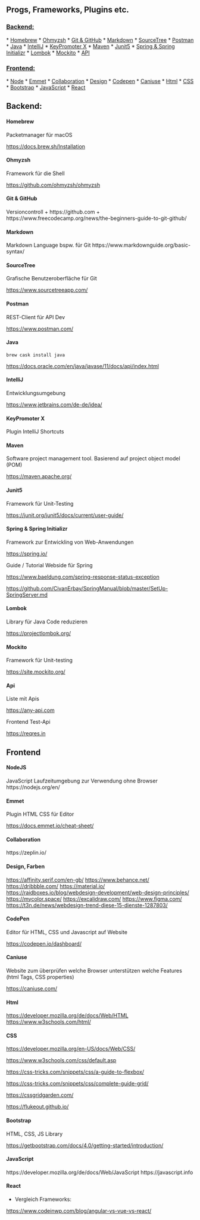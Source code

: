 ## Progs, Frameworks, Plugins etc.
 
 <h3><a href="#backend">Backend:</a></h3>
 * <a href="#homebrew">Homebrew</a>
 * <a href="#zsh">Ohmyzsh</a>
 * <a href="#git">Git & GitHub</a>
 * <a href="#markdown">Markdown</a>
 * <a href="#sourcetree">SourceTree</a>
 * <a href="#postman">Postman</a>
 * <a href="#java">Java</a>
 * <a href="#intelli">IntelliJ</a>
 * <a href="#keyx">KeyPromoter X</a>
 * <a href="#mvn">Maven</a>
 * <a href="#junit">Junit5</a>
 * <a href="#spring">Spring & Spring Initializr</a>
 * <a href="#lombok">Lombok</a>
 * <a href="#mockito">Mockito</a>
 * <a href="#api">API</a>

 
 <h3><a href="#frontend">Frontend:</a></h3>
 * <a href="#node">Node</a>
 * <a href="#emmet">Emmet</a>
 * <a href="#collab">Collaboration</a>
 * <a href="#design">Design</a>
 * <a href="#codepen">Codepen</a>
 * <a href="#caniuse">Caniuse</a>
 * <a href="#html">Html</a>
 * <a href="#css">CSS</a>
 * <a href="#bootstrap">Bootstrap</a>
 * <a href="#js">JavaScript</a>
 * <a href="#react">React</a>
 
 
 <h2 id="backend">Backend:</h2>
 
 <h4 id="homebrew">Homebrew</h4>
 Packetmanager für macOS
 
 https://docs.brew.sh/Installation
 
 <h4 id="zsh">Ohmyzsh</h4>
 Framework für die Shell
 
 https://github.com/ohmyzsh/ohmyzsh
 
 <h4 id="git">Git & GitHub</h4>
 Versioncontroll
 + https://github.com
 + https://www.freecodecamp.org/news/the-beginners-guide-to-git-github/
 
 <h4 id="markdown">Markdown</h4>
 Markdown Language bspw. für Git
 https://www.markdownguide.org/basic-syntax/
 
 <h4 id="sourcetree">SourceTree</h4>
 Grafische Benutzeroberfläche für Git
 
 https://www.sourcetreeapp.com/
 
 <h4 id="postman">Postman</h4>
 REST-Client für API Dev
 
 https://www.postman.com/
 
 <h4 id="java">Java</h4>
 
 <code>brew cask install java</code>
 
 https://docs.oracle.com/en/java/javase/11/docs/api/index.html
 
 
 <h4 id="intelli">IntelliJ</h4>
 Entwicklungsumgebung
 
 https://www.jetbrains.com/de-de/idea/
 
 
 <h4 id="keyx">KeyPromoter X</h4>
  Plugin IntelliJ Shortcuts
 
 
 <h4 id="mvn">Maven</h4>
 Software project management tool. Basierend auf project object model (POM)
 
 https://maven.apache.org/
 
 
 <h4 id="junit">Junit5</h4>
 Framework für Unit-Testing
 
 https://junit.org/junit5/docs/current/user-guide/
 
 
 <h4 id="spring">Spring & Spring Initializr</h4>
 Framework zur Entwickling von Web-Anwendungen
 
 https://spring.io/
 
 Guide / Tutorial Webside für Spring
 
 https://www.baeldung.com/spring-response-status-exception
 
 https://github.com/CivanErbay/SpringManual/blob/master/SetUp-SpringServer.md
 
 
 <h4 id="lombok">Lombok</h4>
 Library für Java Code reduzieren
 
 https://projectlombok.org/
 
 
 <h4 id="mockito">Mockito</h4>
 Framework für Unit-testing
 
 https://site.mockito.org/
 
 
 <h4 id="api">Api</h4>
 
 Liste mit Apis
 
  https://any-api.com
  
  Frontend Test-Api
   
  https://reqres.in
 
 
 
<h2 id="frontend">Frontend</h2>
 
 <h4 id="node">NodeJS</h4>
  JavaScript Laufzeitumgebung zur Verwendung ohne Browser
  https://nodejs.org/en/
  
 <h4 id="emmet">Emmet</h4>
   Plugin HTML CSS für Editor
   
   https://docs.emmet.io/cheat-sheet/
   
 <h4 id="collab">Collaboration</h4>
   https://zeplin.io/
 
 <h4 id="design">Design, Farben</h4>
   
   https://affinity.serif.com/en-gb/
   https://www.behance.net/
   https://dribbble.com/
   https://material.io/
   https://raidboxes.io/blog/webdesign-development/web-design-principles/
   https://mycolor.space/
   https://excalidraw.com/
   https://www.figma.com/
   https://t3n.de/news/webdesign-trend-diese-15-dienste-1287803/
 
  
  <h4 id="codepen">CodePen</h4>
  Editor für HTML, CSS und Javascript auf Website
  
  https://codepen.io/dashboard/
  
  
  <h4 id="caniuse">Caniuse</h4>
  Website zum überprüfen welche Browser unterstützen welche Features (html Tags, CSS properties)
  
  https://caniuse.com/
  
  <h4 id="html">Html</h4>
  
  https://developer.mozilla.org/de/docs/Web/HTML
  https://www.w3schools.com/html/
  
  
  <h4 id="css">CSS</h4>
  
  https://developer.mozilla.org/en-US/docs/Web/CSS/
  
  https://www.w3schools.com/css/default.asp
  
  https://css-tricks.com/snippets/css/a-guide-to-flexbox/
  
  https://css-tricks.com/snippets/css/complete-guide-grid/
  
  https://cssgridgarden.com/
  
  https://flukeout.github.io/
  
  
  <h4 id="bootstrap">Bootstrap</h4>
  HTML, CSS, JS Library
  
  https://getbootstrap.com/docs/4.0/getting-started/introduction/
  
  
  <h4 id="js">JavaScript</h4>
  https://developer.mozilla.org/de/docs/Web/JavaScript
  https://javascript.info
  
  <h4 id="react">React</h4>
  
  - Vergleich Frameworks:
  
  https://www.codeinwp.com/blog/angular-vs-vue-vs-react/
  

  

  
 
    
   
   
   
   

  
